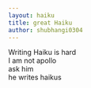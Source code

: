 ```yaml
---
layout: haiku
title: great Haiku
author: shubhangi0304
---
```


Writing Haiku is hard<br>
I am not apollo<br>
ask him<br>
he writes haikus<br>
